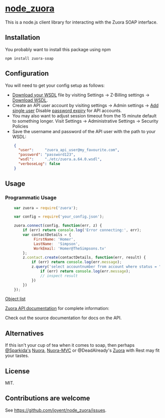 # [node_zuora](https://github.com/joyent/node_zuora.git)

This is a node.js client library for interacting with the Zuora
SOAP interface.


## Installation

You probably want to install this package using npm

    npm install zuora-soap


## Configuration

You will need to get your config setup as follows:

- [Download your WSDL][1] file by visiting Settings -> Z-Billing settings -> [Download WSDL][1].    
- Create an API user account by visiting settings -> Admin settings -> [Add single user][2]
Disable [password expiry][3] for API accounts.
- You may also want to adjust session timeout from the 15 minute default to something longer. Visit Settings -> Administrative Settings -> Security Policies    
- Save the username and password of the API user with the path to your WSDL:

```json
    {
      "user":     "zuora_api_user@my_favourite.com",
      "password": "password123",
      "wsdl":     "./etc/zuora.a.64.0.wsdl",
      "verboseLog": false
    }
```

[1]: https://www.zuora.com/apps/Api.do
[2]: https://www.zuora.com/apps/UserLogin.do?method=edit&flag=1
[3]: http://knowledgecenter.zuora.com/kb/How_do_I_prevent_my_API_user_login_from_expiring%3F

## Usage

### Programmatic Usage

```javascript
    var zuora = require('zuora');

    var config = require('your_config.json');

    zuora.connect(config, function(err, z) {
        if (err) return console.log('Error connecting:', err);
        var contactDetails = {
             FirstName: 'Homer',
             LastName:  'Simpson',
             WorkEmail: 'Homer@TheSimpsons.tv'
        };
        z.contact.create(contactDetails, function(err, result) {
            if (err) return console.log(err.message);
            z.query('select accountnumber from account where status = "Active"', function(err, result) {
                if (err) return console.log(err.message);
                // inspect result
            })
        })
    });
```

[Object list](http://knowledgecenter.zuora.com/BC_Developers/SOAP_API/E1_SOAP_API_Object_Reference)

[Zuora API documentation](http://knowledgecenter.zuora.com/) for complete information:

Check out the source documentation for docs on the API.

## Alternatives

If this isn't your cup of tea when it comes to soap, then perhaps [@Sparkida's][14] [Nuora][11], [Nuora-MVC][12] or @DeadAlready's [Zuora][13] with Rest may fit your tastes.

[11]: https://github.com/node-zuora/nuora
[12]: https://github.com/node-zuora/nuora-mvc
[13]: https://www.npmjs.com/package/zuora
[14]: https://github.com/sparkida


## License

MIT.

## Contributions are welcome

See <https://github.com/joyent/node_zuora/issues>.
